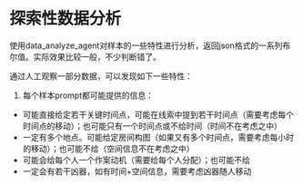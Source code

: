 # 探索性数据分析

使用data_analyze_agent对样本的一些特性进行分析，返回json格式的一系列布尔值。实际效果比较一般，不少判断错了。

通过人工观察一部分数据，可以发现如下一些特性：



1. 每个样本prompt都可能提供的信息：

- 可能直接给定若干关键时间点，可能在线索中提到若干时间点（需要考虑每个时间点的移动）；也可能只有一个时间点或不给时间（时间不在考虑之中）
- 一定有多个地点。可能给定房间构图（如果又有多个时间点，需要考虑每小时的移动）；也可能不给（空间信息不在考虑之中）
- 可能会给每个人一个作案动机（需要给每个人分配）；也可能不给
- 一定会有若干凶器，如有时间+空间信息，需要考虑凶器随人移动

